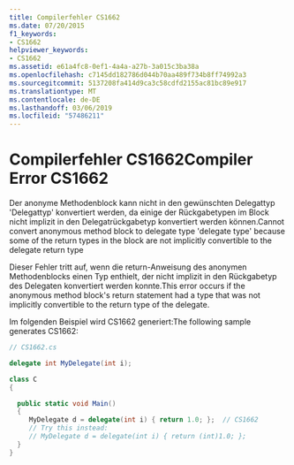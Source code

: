 ```yaml
---
title: Compilerfehler CS1662
ms.date: 07/20/2015
f1_keywords:
- CS1662
helpviewer_keywords:
- CS1662
ms.assetid: e61a4fc8-0ef1-4a4a-a27b-3a015c3ba38a
ms.openlocfilehash: c7145dd182786d044b70aa489f734b8ff74992a3
ms.sourcegitcommit: 5137208fa414d9ca3c58cdfd2155ac81bc89e917
ms.translationtype: MT
ms.contentlocale: de-DE
ms.lasthandoff: 03/06/2019
ms.locfileid: "57486211"
---
```

# <a name="compiler-error-cs1662"></a><span data-ttu-id="4c81f-102">Compilerfehler CS1662</span><span class="sxs-lookup"><span data-stu-id="4c81f-102">Compiler Error CS1662</span></span>

<span data-ttu-id="4c81f-103">Der anonyme Methodenblock kann nicht in den gewünschten Delegattyp 'Delegattyp' konvertiert werden, da einige der Rückgabetypen im Block nicht implizit in den Delegatrückgabetyp konvertiert werden können.</span><span class="sxs-lookup"><span data-stu-id="4c81f-103">Cannot convert anonymous method block to delegate type 'delegate type' because some of the return types in the block are not implicitly convertible to the delegate return type</span></span>

<span data-ttu-id="4c81f-104">Dieser Fehler tritt auf, wenn die return-Anweisung des anonymen Methodenblocks einen Typ enthielt, der nicht implizit in den Rückgabetyp des Delegaten konvertiert werden konnte.</span><span class="sxs-lookup"><span data-stu-id="4c81f-104">This error occurs if the anonymous method block's return statement had a type that was not implicitly convertible to the return type of the delegate.</span></span>

<span data-ttu-id="4c81f-105">Im folgenden Beispiel wird CS1662 generiert:</span><span class="sxs-lookup"><span data-stu-id="4c81f-105">The following sample generates CS1662:</span></span>

```csharp
// CS1662.cs

delegate int MyDelegate(int i);

class C
{

  public static void Main()
  {
     MyDelegate d = delegate(int i) { return 1.0; };  // CS1662
     // Try this instead:
     // MyDelegate d = delegate(int i) { return (int)1.0; };
  }
}
```
